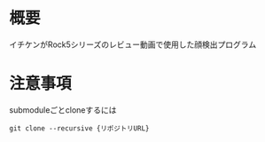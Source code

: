 # 概要
イチケンがRock5シリーズのレビュー動画で使用した顔検出プログラム

# 注意事項
submoduleごとcloneするには

```git clone --recursive {リポジトリURL}```